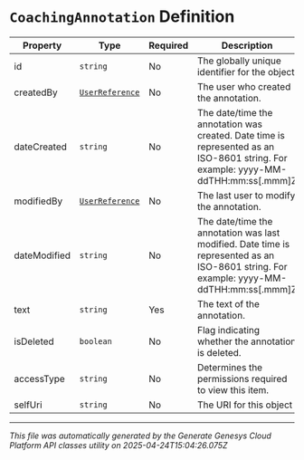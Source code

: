 # `CoachingAnnotation` Definition

| Property | Type | Required | Description |
|----------|------|----------|-------------|
| id | `string` | No | The globally unique identifier for the object. |
| createdBy | [`UserReference`](userreference-definition.md) | No | The user who created the annotation. |
| dateCreated | `string` | No | The date/time the annotation was created. Date time is represented as an ISO-8601 string. For example: yyyy-MM-ddTHH:mm:ss[.mmm]Z |
| modifiedBy | [`UserReference`](userreference-definition.md) | No | The last user to modify the annotation. |
| dateModified | `string` | No | The date/time the annotation was last modified. Date time is represented as an ISO-8601 string. For example: yyyy-MM-ddTHH:mm:ss[.mmm]Z |
| text | `string` | Yes | The text of the annotation. |
| isDeleted | `boolean` | No | Flag indicating whether the annotation is deleted. |
| accessType | `string` | No | Determines the permissions required to view this item. |
| selfUri | `string` | No | The URI for this object |

---

*This file was automatically generated by the Generate Genesys Cloud Platform API classes utility on 2025-04-24T15:04:26.075Z*